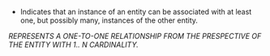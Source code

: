 - Indicates that an instance of an entity can be associated with at least one, but possibly many, instances of the other entity.

*REPRESENTS A ONE-TO-ONE RELATIONSHIP FROM THE PRESPECTIVE OF THE ENTITY WITH 1.. N CARDINALITY.*